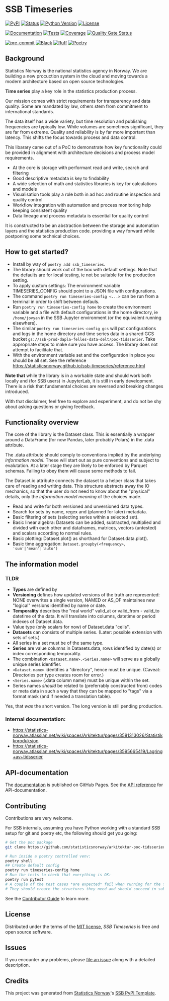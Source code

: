 # SSB Timeseries

[![PyPI](https://img.shields.io/pypi/v/ssb-timeseries.svg)][pypi status]
[![Status](https://img.shields.io/pypi/status/ssb-timeseries.svg)][pypi status]
[![Python Version](https://img.shields.io/pypi/pyversions/ssb-timeseries)][pypi status]
[![License](https://img.shields.io/pypi/l/ssb-timeseries)][license]

[![Documentation](https://github.com/statisticsnorway/ssb-timeseries/actions/workflows/docs.yml/badge.svg)][documentation]
[![Tests](https://github.com/statisticsnorway/ssb-timeseries/actions/workflows/tests.yml/badge.svg)][tests]
[![Coverage](https://sonarcloud.io/api/project_badges/measure?project=statisticsnorway_ssb-timeseries&metric=coverage)][sonarcov]
[![Quality Gate Status](https://sonarcloud.io/api/project_badges/measure?project=statisticsnorway_ssb-timeseries&metric=alert_status)][sonarquality]

[![pre-commit](https://img.shields.io/badge/pre--commit-enabled-brightgreen?logo=pre-commit&logoColor=white)][pre-commit]
[![Black](https://img.shields.io/badge/code%20style-black-000000.svg)][black]
[![Ruff](https://img.shields.io/endpoint?url=https://raw.githubusercontent.com/astral-sh/ruff/main/assets/badge/v2.json)](https://github.com/astral-sh/ruff)
[![Poetry](https://img.shields.io/endpoint?url=https://python-poetry.org/badge/v0.json)][poetry]

[pypi status]: https://pypi.org/project/ssb-timeseries/
[documentation]: https://statisticsnorway.github.io/ssb-timeseries
[API reference]: https://statisticsnorway.github.io/ssb-timeseries/reference.html
[tests]: https://github.com/statisticsnorway/ssb-timeseries/actions?workflow=Tests
[sonarcov]: https://sonarcloud.io/summary/overall?id=statisticsnorway_ssb-timeseries
[sonarquality]: https://sonarcloud.io/summary/overall?id=statisticsnorway_ssb-timeseries
[pre-commit]: https://github.com/pre-commit/pre-commit
[black]: https://github.com/psf/black
[poetry]: https://python-poetry.org/

## Background

Statistics Norway is the national statistics agency in Norway. We are building a new procuction system in the cloud and moving towards a modern architecture based on open source technologies.

**Time series** play a key role in the statistics production process. 

Our mission comes with strict requirements for transparency and data quality. Some are mandated by law, others stem from commitment to international standards. 

The data itself has a wide variety, but time resolution and publishing frequencies are typically low. While volumes are sometimes significant, they are far from extreme. Quality and reliability is by far more important than latency. This shifts the focus towards process and data control.

This libarary came out of a PoC to demonstrate how key functionality could be provided in alignment with architecture decisions and process model requirements. 

- At the core is storage with performant read and write, search and filtering
- Good descriptive metadata is key to findability
- A wide selection of math and statistics libraries is key for calculations and models
- Visualisation tools play a role both in ad hoc and routine inspection and quality control
- Workflow integration with automation and process monitoring help keeping consistent quality
- Data lineage and process metadata is essential for quality control

It is constructed to be an abstraction between the storage and automation layers and the statistics production code. providing a way forward while postponing some technical choices.

## How to get started?

- Install by way of `poetry add ssb_timeseries`.
- The library should work out of the box with default settings. Note that the defaults are for local testing, ie not be suitable for the production setting.
- To apply custom settings: The environment variable TIMESERIES_CONFIG should point to a JSON file with configurations.
- The command `poetry run timeseries-config <...>` can be run from a terminal in order to shift between defauls.
- Run `poetry run timeseries-config home` to create the environment variable and a file with default configurations in the home directory, ie `/home/jovyan` in the SSB Jupyter environment (or the equivalent running elsewhere).
- The similar `poetry run timeseries-config gcs` will put configurations and logs in the home directory and time series data in a shared GCS bucket `gs://ssb-prod-dapla-felles-data-delt/poc-tidsserier`. Take appropriate steps to make sure you have access. The library does not attempt to facilitate that. 
- With the environment variable set and the configuration in place you should be all set. See the reference https://statisticsnorway.github.io/ssb-timeseries/reference.html 

**Note that** while the library is in a workable state and should work both locally and (for SSB users) in JupyterLab, it is still in early development. There is a risk that fundamental choices are reversed and breaking changes introduced.

With that disclaimer, feel free to explore and experiment, and do not be shy about asking questions or giving feedback.


## Functionality overview

The core of the library is the Dataset class. This is essentially a wrapper around a DataFrame (for now Pandas, later probably Polars) in the .data attribute.

The .data attribute should comply to conventions implied by the underlying _information model_. These will start out as pure conventions and subject to evalutation. At a later stage they are likely to be enforced by Parquet schemas. Failing to obey them will cause some methods to fail.

The Dataset.io attribute connects the dataset to a helper class that takes care of reading and writing data. This structure abstracts away the IO mechanics, so that the user do not need to know about the "physical" details, only the _information model meaning_ of the choices made.

- Read and write for both versioned and unversioned data types.
- Search for sets by name, regex and (planned for later) metadata.
- Basic filtering of sets (selecting series within a selected set).
- Basic linear algebra: Datasets can be added, subtracted, multiplied and divided with each other and dataframes, matrices, vectors (untested) and scalars according to normal rules.
- Basic plotting: Dataset.plot() as shorthand for Dataset.data.plot(<and sensible defaults>).
- Basic time aggregation:
  `Dataset.groupby(<frequency>, 'sum'|'mean'|'auto')`

## The information model

### TLDR

- **Types** are defined by
- **Versioning** defines how updated versions of the truth are represented: NONE overwrites a single version, NAMED or AS_OF maintaines new "logical" versions identified by name or date.
- **Temporality** describes the "real world" valid_at or valid_from - valid_to datetime of the data. It will translate into columns, datetime or period indexes of Dataset.data.
- Value type (only scalars for now) of Dataset.data "cells".
- **Datasets** can consists of multiple series. (Later: possible extension with sets of sets.)
- All series in a set must be of the same type.
- **Series** are value columns in Datasets.data, rows identified by date(s) or index corresponding temporality.
- The combination `<Dataset.name>.<Series.name>` will serve as a globally unique series identifier.
- `<Dataset.name>` identifies a "directory", hence must be unique. (Caveat: Directories per type creates room for error.)
- `<Series.name>` (.data column name) must be unique within the set.
- Series names _should_ be related to (preferrably constructed from) codes or meta data in such a way that they can be mapped to "tags" via a format mask (and if needed a translation table).

Yes, that _was_ the short version. The long version is still pending production.


### Internal documentation:

- https://statistics-norway.atlassian.net/wiki/spaces/Arkitektur/pages/3581313026/Statistikkproduksjon
- https://statistics-norway.atlassian.net/wiki/spaces/Arkitektur/pages/3595665419/Lagring+av+tidsserier

## API-documentation

The [documentation] is published on GitHub Pages. See the [API reference]  for API-documentation.

## Contributing

Contributions are very welcome.

For SSB internals, assuming you have Python working with a standard SSB setup for git and poetry etc, the following should get you going:

```bash
# Get the poc package
git clone https://github.com/statisticsnorway/arkitektur-poc-tidsserier.git

# Run inside a poetry controlled venv:
poetry shell
## Create default config
poetry run timeseries-config home
# Run the tests to check that everything is OK:
poetry run pytest
# A couple of the test cases *are expected* fail when running for the first time in a new location.
# They should create the structures they need and should succeed in subsequent runs.
```

See the [Contributor Guide] to learn more.

## License

Distributed under the terms of the [MIT license][license],
_SSB Timeseries_ is free and open source software.

## Issues

If you encounter any problems,
please [file an issue] along with a detailed description.

## Credits

This project was generated from [Statistics Norway]'s [SSB PyPI Template].

[statistics norway]: https://www.ssb.no/en
[pypi]: https://pypi.org/
[ssb pypi template]: https://github.com/statisticsnorway/ssb-pypitemplate
[file an issue]: https://github.com/statisticsnorway/ssb-timeseries/issues
[pip]: https://pip.pypa.io/

<!-- github-only -->

[license]: https://github.com/statisticsnorway/ssb-timeseries/blob/main/LICENSE
[contributor guide]: https://github.com/statisticsnorway/ssb-timeseries/blob/main/CONTRIBUTING.md
[reference guide]: https://statisticsnorway.github.io/ssb-timeseries/reference.html
